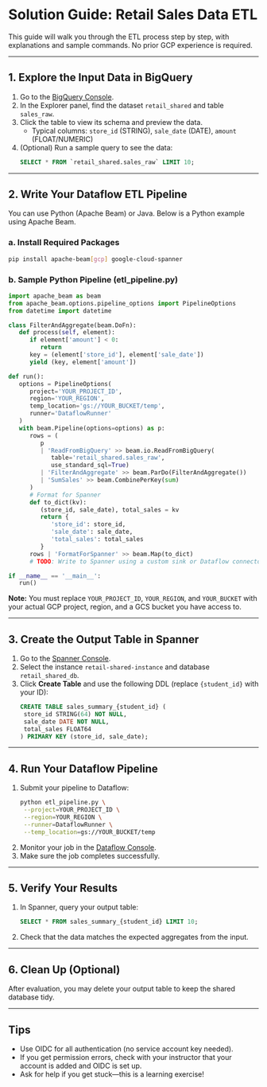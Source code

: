 # Solution Guide: Retail Sales Data ETL

This guide will walk you through the ETL process step by step, with explanations and sample commands. No prior GCP experience is required.

---

## 1. Explore the Input Data in BigQuery

1. Go to the [BigQuery Console](https://console.cloud.google.com/bigquery).
2. In the Explorer panel, find the dataset `retail_shared` and table `sales_raw`.
3. Click the table to view its schema and preview the data.
   - Typical columns: `store_id` (STRING), `sale_date` (DATE), `amount` (FLOAT/NUMERIC)
4. (Optional) Run a sample query to see the data:
   ```sql
   SELECT * FROM `retail_shared.sales_raw` LIMIT 10;
   ```

---

## 2. Write Your Dataflow ETL Pipeline

You can use Python (Apache Beam) or Java. Below is a Python example using Apache Beam.

### a. Install Required Packages
```bash
pip install apache-beam[gcp] google-cloud-spanner
```

### b. Sample Python Pipeline (etl_pipeline.py)
```python
import apache_beam as beam
from apache_beam.options.pipeline_options import PipelineOptions
from datetime import datetime

class FilterAndAggregate(beam.DoFn):
   def process(self, element):
      if element['amount'] < 0:
         return
      key = (element['store_id'], element['sale_date'])
      yield (key, element['amount'])

def run():
   options = PipelineOptions(
      project='YOUR_PROJECT_ID',
      region='YOUR_REGION',
      temp_location='gs://YOUR_BUCKET/temp',
      runner='DataflowRunner'
   )
   with beam.Pipeline(options=options) as p:
      rows = (
         p
         | 'ReadFromBigQuery' >> beam.io.ReadFromBigQuery(
            table='retail_shared.sales_raw',
            use_standard_sql=True)
         | 'FilterAndAggregate' >> beam.ParDo(FilterAndAggregate())
         | 'SumSales' >> beam.CombinePerKey(sum)
      )
      # Format for Spanner
      def to_dict(kv):
         (store_id, sale_date), total_sales = kv
         return {
            'store_id': store_id,
            'sale_date': sale_date,
            'total_sales': total_sales
         }
      rows | 'FormatForSpanner' >> beam.Map(to_dict)
      # TODO: Write to Spanner using a custom sink or Dataflow connector

if __name__ == '__main__':
   run()
```

**Note:** You must replace `YOUR_PROJECT_ID`, `YOUR_REGION`, and `YOUR_BUCKET` with your actual GCP project, region, and a GCS bucket you have access to.

---

## 3. Create the Output Table in Spanner

1. Go to the [Spanner Console](https://console.cloud.google.com/spanner).
2. Select the instance `retail-shared-instance` and database `retail_shared_db`.
3. Click **Create Table** and use the following DDL (replace `{student_id}` with your ID):
   ```sql
   CREATE TABLE sales_summary_{student_id} (
    store_id STRING(64) NOT NULL,
    sale_date DATE NOT NULL,
    total_sales FLOAT64
   ) PRIMARY KEY (store_id, sale_date);
   ```

---

## 4. Run Your Dataflow Pipeline

1. Submit your pipeline to Dataflow:
   ```bash
   python etl_pipeline.py \
    --project=YOUR_PROJECT_ID \
    --region=YOUR_REGION \
    --runner=DataflowRunner \
    --temp_location=gs://YOUR_BUCKET/temp
   ```
2. Monitor your job in the [Dataflow Console](https://console.cloud.google.com/dataflow).
3. Make sure the job completes successfully.

---

## 5. Verify Your Results

1. In Spanner, query your output table:
   ```sql
   SELECT * FROM sales_summary_{student_id} LIMIT 10;
   ```
2. Check that the data matches the expected aggregates from the input.

---

## 6. Clean Up (Optional)

After evaluation, you may delete your output table to keep the shared database tidy.

---

## Tips
- Use OIDC for all authentication (no service account key needed).
- If you get permission errors, check with your instructor that your account is added and OIDC is set up.
- Ask for help if you get stuck—this is a learning exercise!

